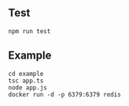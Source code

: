 ## Test

```
npm run test
```

## Example

```
cd example
tsc app.ts
node app.js
docker run -d -p 6379:6379 redis
```
